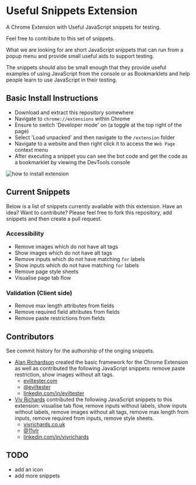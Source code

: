 # Useful Snippets Extension

A Chrome Extension with Useful JavaScript snippets for testing.

Feel free to contribute to this set of snippets.

What we are looking for are short JavaScript snippets that can run from a popup menu and provide small useful aids to support testing.

The snippets should also be small enough that they provide useful examples of using JavaScript from the console or as Bookmarklets and help people learn to use JavaScript in their testing.

## Basic Install Instructions

- Download and extract this repository somewhere
- Navigate to `chrome://extensions` within Chrome
- Ensure to switch 'Developer mode' on (a toggle at the top right of the page)
- Select 'Load unpacked' and then navigate to the  `/extension` folder
- Navigate to a website and then right click it to access the `Web Page` context menu
- After executing a snippet you can see the bot code and get the code as a bookmarklet by viewing the DevTools console 

![how to install extension](https://github.com/eviltester/usefuljssnippetextension/blob/master/Images/HowToInstall.gif)

## Current Snippets
Below is a list of snippets currently available with this extension. Have an idea? Want to contribute? Please feel free to fork this repository, add snippets and then create a pull request.

### Accessibility
* Remove images which do not have alt tags
* Show images which do not have alt tags
* Remove inputs which do not have matching `for` labels
* Show inputs which do not have matching `for` labels
* Remove page style sheets
* Visualise page tab flow

### Validation (Client side)
* Remove max length attributes from fields
* Remove required field attributes from fields
* Remove paste restrictions from fields

## Contributors

See commit history for the authorship of the onging snippets.

- [Alan Richardson](https://github.com/eviltester) created the basic framework for the Chrome Extension as well as contributed the following JavaScript snippets: remove paste restriction, show images without alt tags.
    - [eviltester.com](https://eviltester.com)
    - [@eviltester](https://twitter.com/eviltester)
    - [linkedin.com/in/eviltester](https://www.linkedin.com/in/eviltester)
- [Viv Richards](https://github.com/vivrichards600) contributed the following JavaScript snippets to this extension: visualise tab flow, remove inputs without labels, show inputs without labels, remove images without alt tags, remove max length from inputs, remove required from inputs, remove style sheets.
    - [vivrichards.co.uk](http://vivrichards.co.uk/)
    - [@11vlr](https://twitter.com/11vlr)
    - [linkedin.com/in/vivrichards](https://www.linkedin.com/in/vivrichards)


## TODO

- add an icon
- add more snippets
